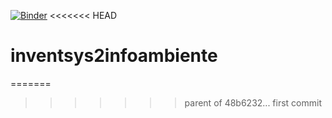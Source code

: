 [![Binder](https://mybinder.org/badge_logo.svg)](https://mybinder.org/v2/gh/guilhermeiablo/inventsys2infoambiente/master)
<<<<<<< HEAD
# inventsys2infoambiente
=======
>>>>>>> parent of 48b6232... first commit
